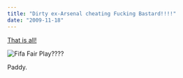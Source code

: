```yaml
---
title: "Dirty ex-Arsenal cheating Fucking Bastard!!!!"
date: "2009-11-18"
---
```

[That is all!](http://www.rte.ie/sport/soccer/2009/1118/ireland_france.html)

![Fifa Fair Play????](/images/henry.jpg "Fifa Fair Play????")



Paddy.